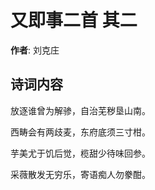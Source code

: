 # 又即事二首  其二

**作者**: 刘克庄

## 诗词内容

放逐谁曾为解骖，自治芜秽垦山南。

西畴会有两歧麦，东府底须三寸柑。

芋美尤于饥后觉，榄甜少待味回参。

采薇散发无穷乐，寄语痴人勿豢酣。

